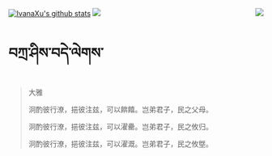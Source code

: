 [![IvanaXu's github stats](https://github-readme-stats.vercel.app/api?username=IvanaXu&show_icons=true&theme=vue-dark)](https://github.com/anuraghazra/github-readme-stats)
<img align="right" src="https://github-readme-stats.vercel.app/api/top-langs/?username=IvanaXu&langs_count=7&theme=graywhite" />
<img src="https://github-readme-stats.vercel.app/api/wakatime?username=IvanaXu&layout=compact&langs_count=6&theme=vue-dark&&custom_title=Programming Times(Jul 29 2021-)" />
# བཀྲ་ཤིས་བདེ་ལེགས་
> 大雅
> 
> 泂酌彼行潦，挹彼注兹，可以餴饎。岂弟君子，民之父母。
> 
> 泂酌彼行潦，挹彼注兹，可以濯罍。岂弟君子，民之攸归。
> 
> 泂酌彼行潦，挹彼注兹，可以濯溉。岂弟君子，民之攸墍。
>